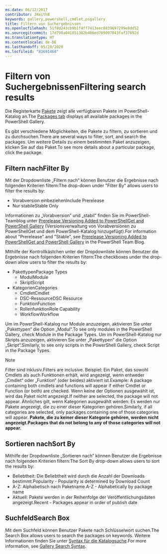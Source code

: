 ```yaml
---
ms.date: 06/12/2017
contributor: JKeithB
keywords: gallery,powershell,cmdlet,psgallery
title: Filtern von Suchergebnissen
ms.openlocfilehash: 51f8d243cb9b1f4ff7413eec8839697299e8dd52
ms.sourcegitcommit: 17d798a041851382b406ed789097843faf37692d
ms.translationtype: HT
ms.contentlocale: de-DE
ms.lasthandoff: 05/20/2020
ms.locfileid: "83691468"
---
```

# <a name="filtering-search-results"></a><span data-ttu-id="97896-103">Filtern von Suchergebnissen</span><span class="sxs-lookup"><span data-stu-id="97896-103">Filtering search results</span></span>

<span data-ttu-id="97896-104">Die Registerkarte [Pakete](https://www.powershellgallery.com/packages) zeigt alle verfügbaren Pakete im PowerShell-Katalog an.</span><span class="sxs-lookup"><span data-stu-id="97896-104">The [Packages tab](https://www.powershellgallery.com/packages) displays all available packages in the PowerShell Gallery.</span></span>

<span data-ttu-id="97896-105">Es gibt verschiedene Möglichkeiten, die Pakete zu filtern, zu sortieren und zu durchsuchen.</span><span class="sxs-lookup"><span data-stu-id="97896-105">There are several ways to filter, sort, and search the packages.</span></span>
<span data-ttu-id="97896-106">Um weitere Details zu einem bestimmten Paket anzuzeigen, klicken Sie auf das Paket.</span><span class="sxs-lookup"><span data-stu-id="97896-106">To see more details about a particular package, click the package.</span></span>

## <a name="filter-by"></a><span data-ttu-id="97896-107">Filtern nach</span><span class="sxs-lookup"><span data-stu-id="97896-107">Filter By</span></span>

<span data-ttu-id="97896-108">Mit der Dropdownliste „Filtern nach“ können Benutzer die Ergebnisse nach folgenden Kriterien filtern:</span><span class="sxs-lookup"><span data-stu-id="97896-108">The drop-down under "Filter By" allows users to filter the results by:</span></span>

- <span data-ttu-id="97896-109">Vorabversion einbeziehen</span><span class="sxs-lookup"><span data-stu-id="97896-109">Include Prerelease</span></span>
- <span data-ttu-id="97896-110">Nur stabile</span><span class="sxs-lookup"><span data-stu-id="97896-110">Stable Only</span></span>

<span data-ttu-id="97896-111">Informationen zu „Vorabversion“ und „stabil“ finden Sie im PowerShell-Teamblog unter [Prerelease Versioning Added to PowerShellGet and PowerShell Gallery](https://blogs.msdn.microsoft.com/powershell/2017/12/05/prerelease-versioning-added-to-powershellget-and-powershell-gallery/) (Versionsverwaltung von Vorabversionen zu PowerShellGet und dem PowerShell-Katalog hinzugefügt).</span><span class="sxs-lookup"><span data-stu-id="97896-111">For information about "Prerelease" and "Stable", see [Prerelease Versioning Added to PowerShellGet and PowerShell Gallery](https://blogs.msdn.microsoft.com/powershell/2017/12/05/prerelease-versioning-added-to-powershellget-and-powershell-gallery/) in the PowerShell Team Blog.</span></span>

<span data-ttu-id="97896-112">Mithilfe der Kontrollkästchen unter der Dropdownliste können Benutzer die Ergebnisse nach folgenden Kriterien filtern:</span><span class="sxs-lookup"><span data-stu-id="97896-112">The checkboxes under the drop-down allow users to filter the results by:</span></span>

- <span data-ttu-id="97896-113">Pakettypen</span><span class="sxs-lookup"><span data-stu-id="97896-113">Package Types</span></span>
  - <span data-ttu-id="97896-114">Modul</span><span class="sxs-lookup"><span data-stu-id="97896-114">Module</span></span>
  - <span data-ttu-id="97896-115">Skript</span><span class="sxs-lookup"><span data-stu-id="97896-115">Script</span></span>
- <span data-ttu-id="97896-116">Kategorien</span><span class="sxs-lookup"><span data-stu-id="97896-116">Categories</span></span>
  - <span data-ttu-id="97896-117">Cmdlet</span><span class="sxs-lookup"><span data-stu-id="97896-117">Cmdlet</span></span>
  - <span data-ttu-id="97896-118">DSC-Ressource</span><span class="sxs-lookup"><span data-stu-id="97896-118">DSC Resource</span></span>
  - <span data-ttu-id="97896-119">Funktion</span><span class="sxs-lookup"><span data-stu-id="97896-119">Function</span></span>
  - <span data-ttu-id="97896-120">Rollenfunktion</span><span class="sxs-lookup"><span data-stu-id="97896-120">Role Capability</span></span>
  - <span data-ttu-id="97896-121">Workflow</span><span class="sxs-lookup"><span data-stu-id="97896-121">Workflow</span></span>

<span data-ttu-id="97896-122">Um im PowerShell-Katalog nur Module anzuzeigen, aktivieren Sie unter „Pakettypen“ die Option „Modul“.</span><span class="sxs-lookup"><span data-stu-id="97896-122">To see only modules in the PowerShell Gallery, check Module in the Package Types.</span></span>
<span data-ttu-id="97896-123">Um im PowerShell-Katalog nur Skripts anzuzeigen, aktivieren Sie unter „Pakettypen“ die Option „Skript“.</span><span class="sxs-lookup"><span data-stu-id="97896-123">Similarly, to see only scripts in the PowerShell Gallery, check Script in the Package Types.</span></span>

> [!NOTE]
> <span data-ttu-id="97896-124">Filter sind inklusiv.</span><span class="sxs-lookup"><span data-stu-id="97896-124">Filters are inclusive.</span></span>
> <span data-ttu-id="97896-125">Beispiel: Ein Paket, das sowohl Cmdlets als auch Funktionen erhält, wird angezeigt, wenn entweder „Cmdlet“ oder „Funktion“ (oder beides) aktiviert ist.</span><span class="sxs-lookup"><span data-stu-id="97896-125">Example: A package containing both cmdlets and functions will appear if either Cmdlet or Function (or both) are checked.</span></span>
> <span data-ttu-id="97896-126">Wenn keine der Optionen ausgewählt ist, wird das Paket nicht angezeigt.</span><span class="sxs-lookup"><span data-stu-id="97896-126">If neither are selected, the package will not appear.</span></span>
> <span data-ttu-id="97896-127">Ähnliches gilt, wenn Kategorien ausgewählt werden: Es werden nur Pakete angezeigt, die zu einer dieser Kategorien gehören.</span><span class="sxs-lookup"><span data-stu-id="97896-127">Similarly, if all categories are selected, only packages containing one of those categories will appear.</span></span>
> <span data-ttu-id="97896-128">**Pakete, die zu keiner dieser Kategorie gehören, werden nicht angezeigt.**</span><span class="sxs-lookup"><span data-stu-id="97896-128">**Packages that do not belong to any of those categories will not appear.**</span></span>

## <a name="sort-by"></a><span data-ttu-id="97896-129">Sortieren nach</span><span class="sxs-lookup"><span data-stu-id="97896-129">Sort By</span></span>

<span data-ttu-id="97896-130">Mithilfe der Dropdownliste „Sortieren nach“ können Benutzer die Ergebnisse nach folgenden Kriterien filtern:</span><span class="sxs-lookup"><span data-stu-id="97896-130">The Sort By drop-down allows users to sort the results by:</span></span>

- <span data-ttu-id="97896-131">Beliebtheit: Die Beliebtheit wird durch die Anzahl der Downloads bestimmt.</span><span class="sxs-lookup"><span data-stu-id="97896-131">Popularity - Popularity is determined by Download Count</span></span>
- <span data-ttu-id="97896-132">A-Z: Alphabetisch nach Paketname.</span><span class="sxs-lookup"><span data-stu-id="97896-132">A-Z - Alphabetically by package name</span></span>
- <span data-ttu-id="97896-133">Aktuell: Pakete werden in der Reihenfolge der Veröffentlichungsdaten angezeigt.</span><span class="sxs-lookup"><span data-stu-id="97896-133">Recent - Packages appear in order of publish date</span></span>

## <a name="search-box"></a><span data-ttu-id="97896-134">Suchfeld</span><span class="sxs-lookup"><span data-stu-id="97896-134">Search Box</span></span>

<span data-ttu-id="97896-135">Mit dem Suchfeld können Benutzer Pakete nach Schlüsselwort suchen.</span><span class="sxs-lookup"><span data-stu-id="97896-135">The Search Box allows users to search the packages on keywords.</span></span>
<span data-ttu-id="97896-136">Weitere Informationen finden Sie unter [Syntax für die Katalogsuche](search-syntax.md).</span><span class="sxs-lookup"><span data-stu-id="97896-136">For more information, see [Gallery Search Syntax](search-syntax.md).</span></span>
